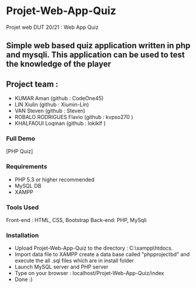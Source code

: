 # Projet-Web-App-Quiz

Projet web DUT 20/21 : Web App Quiz

## Simple web based quiz application written in php and mysqli. This application can be used to test the knowledge of the player

## Project team :
- KUMAR Aman (github : CodeOne45)
- LIN Xiulin (github : Xiumin-Lin)
- VAN Steven (github : Steven)
- ROBALO RODRIGUES Flavio (github : kvpso270 )
- KHALFAOUI Loqman (github : lokiklf )

### Full Demo

[PHP Quiz]

### Requirements

- PHP 5.3 or higher recommended
- MySQL DB
- XAMPP

### Tools Used

Front-end : HTML, CSS, Bootstrap
Back-end: PHP, MySqli

### Installation

- Upload Projet-Web-App-Quiz to the directory : C:\xampp\htdocs.
- Import data file to XAMPP create a data base called "phpprojectbd" and execute the all .sql files which are in install folder
- Launch MySQL server and PHP server
- Type on your browser : localhost/Projet-Web-App-Quiz/index
- Done :)
